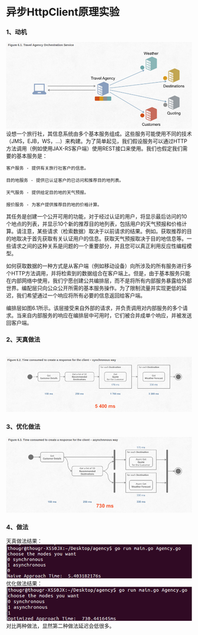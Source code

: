 ﻿# 异步HttpClient原理实验


### 1、动机   

![此处输入图片的描述][1]
  设想一个旅行社，其信息系统由多个基本服务组成。这些服务可能使用不同的技术（JMS，EJB，WS，...）来构建。为了简单起见，我们假设服务可以通过HTTP方法调用（例如使用JAX-RS客户端）使用REST接口来使用。我们也假定我们需要的基本服务是：  

    客户服务 - 提供有关旅行社客户的信息。  

    目的地服务 - 提供已认证客户的已访问和推荐目的地列表。  

    天气服务 - 提供给定目的地的天气预报。  

    报价服务 - 为客户提供推荐目的地的价格计算。  

其任务是创建一个公开可用的功能，对于经过认证的用户，将显示最后访问的10个地点的列表，并显示10个新的推荐目的地列表，包括用户的天气预报和价格计算。请注意，某些请求（检索数据）取决于以前请求的结果。例如。获取推荐的目的地取决于首先获取有关认证用户的信息。获取天气预报取决于目的地信息等。一些请求之间的这种关系是问题的一个重要部分，并且您可以真正利用反应性编程模型。  

如何获取数据的一种方式是从客户端（例如移动设备）向所涉及的所有服务进行多个HTTP方法调用，并将检索到的数据组合在客户端上。但是，由于基本服务只能在内部网络中使用，我们宁愿创建公共编排层，而不是将所有内部服务暴露给外部世界。编配层只向公众公开所需的基本服务操作。为了限制流量并实现更低的延迟，我们希望通过一个响应将所有必要的信息返回给客户端。  

编排层如图6.1所示。该层接受来自外部的请求，并负责调用对内部服务的多个请求。当来自内部服务的响应在编排层中可用时，它们被合并成单个响应，并被发送回客户端。  
### 2、天真做法  
　![此处输入图片的描述][2]
　　
### 3、优化做法  
![此处输入图片的描述][3]

### 4、做法
天真做法结果：  
![此处输入图片的描述][4]
优化做法结果：  
![此处输入图片的描述][5]
对比两种做法，显然第二种做法延迟会低很多。

  [1]: https://raw.githubusercontent.com/thougr/Agency/master/screenshot/6.1.png
  [2]: https://raw.githubusercontent.com/thougr/Agency/master/screenshot/6.2.png
  [3]: https://raw.githubusercontent.com/thougr/Agency/master/screenshot/6.3.png
  [4]: https://raw.githubusercontent.com/thougr/Agency/master/screenshot/naivetime.png
  [5]: https://raw.githubusercontent.com/thougr/Agency/master/screenshot/optimized.png